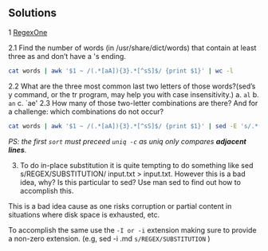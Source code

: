 ## Solutions 

1 [RegexOne](https://regexone.com/)

2.1 Find the number of words (in /usr/share/dict/words) that contain at least three as and don’t have a 's ending. 

```bash
cat words | awk '$1 ~ /(.*[aA]){3}.*[^sS]$/ {print $1}' | wc -l
```

2.2  What are the three most common last two letters of those words?(sed’s y command, or the tr program, may help you with case insensitivity.) 
	a. `al`
	b. `an`
	c. `ae'
2.3 How many of those two-letter combinations are there? And for a challenge: which combinations do not occur?

```zsh  
cat words | awk '$1 ~ /(.*[aA]){3}.*[^sS]$/ {print $1}' | sed -E 's/.*(..)/\1/' | sort | uniq -c | sort -k1,1 | tail -n3 
```

_PS: the first `sort` must preceed `uniq -c` as uniq only compares __adjacent lines__._

3. To do in-place substitution it is quite tempting to do something like sed s/REGEX/SUBSTITUTION/ input.txt > input.txt. However this is a bad idea, why? Is this particular to sed? Use man sed to find out how to accomplish this.

This is a bad idea cause as one risks corruption or partial content in situations where disk space is exhausted, etc. 

To accomplish the same use the `-I or -i` extension making sure to provide a non-zero extension. (e.g, sed -i .md `s/REGEX/SUBSTITUTION` ) 



